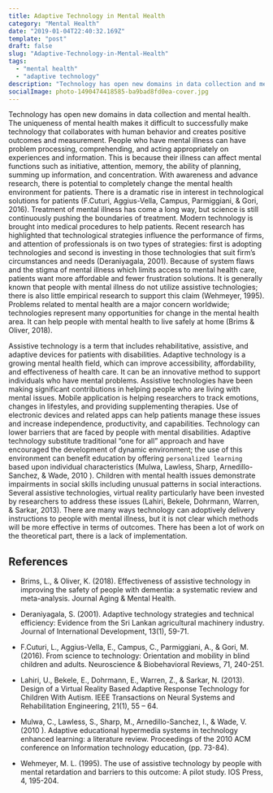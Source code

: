 ```yaml
---
title: Adaptive Technology in Mental Health
category: "Mental Health"
date: "2019-01-04T22:40:32.169Z"
template: "post"
draft: false
slug: "Adaptive-Technology-in-Mental-Health"
tags:
  - "mental health"
  - "adaptive technology"
description: "Technology has open new domains in data collection and mental health. The uniqueness of mental health makes it difficult to successfully make technology that collaborates with human behavior and creates positive outcomes and measurement."
socialImage: photo-1490474418585-ba9bad8fd0ea-cover.jpg
---
```


Technology has open new domains in data collection and mental health. The uniqueness of mental health makes it difficult to successfully make technology that collaborates with human behavior and creates positive outcomes and measurement. People who have mental illness can have problem processing, comprehending, and acting appropriately on experiences and information. This is because their illness can affect mental functions such as initiative, attention, memory, the ability of planning, summing up information, and concentration. With awareness and advance research, there is potential to completely change the mental health environment for patients. There is a dramatic rise in interest in technological solutions for patients (F.Cuturi, Aggius-Vella, Campus, Parmiggiani, & Gori, 2016). Treatment of mental illness has come a long way, but science is still continuously pushing the boundaries of treatment. Modern technology is brought into medical procedures to help patients. Recent research has highlighted that technological strategies influence the performance of firms, and attention of professionals is on two types of strategies: first is adopting technologies and second is investing in those technologies that suit firm’s circumstances and needs (Deraniyagala, 2001). Because of system flaws and the stigma of mental illness which limits access to mental health care, patients want more affordable and fewer frustration solutions. It is generally known that people with mental illness do not utilize assistive technologies; there is also little empirical research to support this claim (Wehmeyer, 1995). Problems related to mental health are a major concern worldwide; technologies represent many opportunities for change in the mental health area. It can help people with mental health to live safely at home (Brims & Oliver, 2018).

Assistive technology is a term that includes rehabilitative, assistive, and adaptive devices for patients with disabilities. Adaptive technology is a growing mental health field, which can improve accessibility, affordability, and effectiveness of health care. It can be an innovative method to support individuals who have mental problems. Assistive technologies have been making significant contributions in helping people who are living with mental issues. Mobile application is helping researchers to track emotions, changes in lifestyles, and providing supplementing therapies. Use of electronic devices and related apps can help patients manage these issues and increase independence, productivity, and capabilities. Technology can lower barriers that are faced by people with mental disabilities. Adaptive technology substitute traditional “one for all” approach and have encouraged the development of dynamic environment; the use of this environment can benefit education by offering `personalized learning` based upon individual characteristics (Mulwa, Lawless, Sharp, Arnedillo-Sanchez, & Wade, 2010 ). Children with mental health issues demonstrate impairments in social skills including unusual patterns in social interactions. Several assistive technologies, virtual reality particularly have been invested by researchers to address these issues (Lahiri, Bekele, Dohrmann, Warren, & Sarkar, 2013). There are many ways technology can adoptively delivery instructions to people with mental illness, but it is not clear which methods will be more effective in terms of outcomes. There has been a lot of work on the theoretical part, there is a lack of implementation.

## References

- Brims, L., & Oliver, K. (2018). Effectiveness of assistive technology in improving the safety of people with dementia: a systematic review and meta-analysis. Journal Aging & Mental Health.

- Deraniyagala, S. (2001). Adaptive technology strategies and technical efficiency: Evidence from the Sri Lankan agricultural machinery industry. Journal of International Development, 13(1), 59-71.

- F.Cuturi, L., Aggius-Vella, E., Campus, C., Parmiggiani, A., & Gori, M. (2016). From science to technology: Orientation and mobility in blind children and adults. Neuroscience & Biobehavioral Reviews, 71, 240-251.

- Lahiri, U., Bekele, E., Dohrmann, E., Warren, Z., & Sarkar, N. (2013). Design of a Virtual Reality Based Adaptive Response Technology for Children With Autism. IEEE Transactions on Neural Systems and Rehabilitation Engineering, 21(1), 55 – 64.

- Mulwa, C., Lawless, S., Sharp, M., Arnedillo-Sanchez, I., & Wade, V. (2010 ). Adaptive educational hypermedia systems in technology enhanced learning: a literature review. Proceedings of the 2010 ACM conference on Information technology education, (pp. 73-84).

- Wehmeyer, M. L. (1995). The use of assistive technology by people with mental retardation and barriers to this outcome: A pilot study. IOS Press, 4, 195-204.
